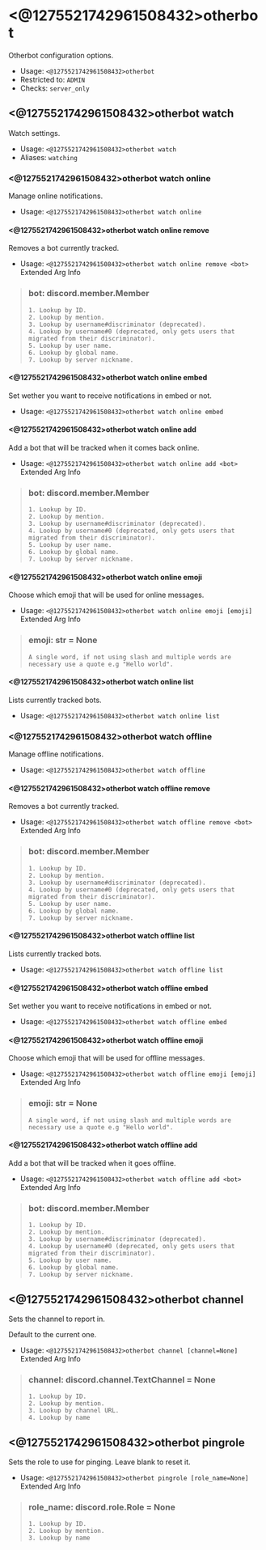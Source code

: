 # <@1275521742961508432>otherbot
Otherbot configuration options.<br/>
 - Usage: `<@1275521742961508432>otherbot`
 - Restricted to: `ADMIN`
 - Checks: `server_only`
## <@1275521742961508432>otherbot watch
Watch settings.<br/>
 - Usage: `<@1275521742961508432>otherbot watch`
 - Aliases: `watching`
### <@1275521742961508432>otherbot watch online
Manage online notifications.<br/>
 - Usage: `<@1275521742961508432>otherbot watch online`
#### <@1275521742961508432>otherbot watch online remove
Removes a bot currently tracked.<br/>
 - Usage: `<@1275521742961508432>otherbot watch online remove <bot>`
Extended Arg Info
> ### bot: discord.member.Member
> 
> 
>     1. Lookup by ID.
>     2. Lookup by mention.
>     3. Lookup by username#discriminator (deprecated).
>     4. Lookup by username#0 (deprecated, only gets users that migrated from their discriminator).
>     5. Lookup by user name.
>     6. Lookup by global name.
>     7. Lookup by server nickname.
> 
>     
#### <@1275521742961508432>otherbot watch online embed
Set wether you want to receive notifications in embed or not.<br/>
 - Usage: `<@1275521742961508432>otherbot watch online embed`
#### <@1275521742961508432>otherbot watch online add
Add a bot that will be tracked when it comes back online.<br/>
 - Usage: `<@1275521742961508432>otherbot watch online add <bot>`
Extended Arg Info
> ### bot: discord.member.Member
> 
> 
>     1. Lookup by ID.
>     2. Lookup by mention.
>     3. Lookup by username#discriminator (deprecated).
>     4. Lookup by username#0 (deprecated, only gets users that migrated from their discriminator).
>     5. Lookup by user name.
>     6. Lookup by global name.
>     7. Lookup by server nickname.
> 
>     
#### <@1275521742961508432>otherbot watch online emoji
Choose which emoji that will be used for online messages.<br/>
 - Usage: `<@1275521742961508432>otherbot watch online emoji [emoji]`
Extended Arg Info
> ### emoji: str = None
> ```
> A single word, if not using slash and multiple words are necessary use a quote e.g "Hello world".
> ```
#### <@1275521742961508432>otherbot watch online list
Lists currently tracked bots.<br/>
 - Usage: `<@1275521742961508432>otherbot watch online list`
### <@1275521742961508432>otherbot watch offline
Manage offline notifications.<br/>
 - Usage: `<@1275521742961508432>otherbot watch offline`
#### <@1275521742961508432>otherbot watch offline remove
Removes a bot currently tracked.<br/>
 - Usage: `<@1275521742961508432>otherbot watch offline remove <bot>`
Extended Arg Info
> ### bot: discord.member.Member
> 
> 
>     1. Lookup by ID.
>     2. Lookup by mention.
>     3. Lookup by username#discriminator (deprecated).
>     4. Lookup by username#0 (deprecated, only gets users that migrated from their discriminator).
>     5. Lookup by user name.
>     6. Lookup by global name.
>     7. Lookup by server nickname.
> 
>     
#### <@1275521742961508432>otherbot watch offline list
Lists currently tracked bots.<br/>
 - Usage: `<@1275521742961508432>otherbot watch offline list`
#### <@1275521742961508432>otherbot watch offline embed
Set wether you want to receive notifications in embed or not.<br/>
 - Usage: `<@1275521742961508432>otherbot watch offline embed`
#### <@1275521742961508432>otherbot watch offline emoji
Choose which emoji that will be used for offline messages.<br/>
 - Usage: `<@1275521742961508432>otherbot watch offline emoji [emoji]`
Extended Arg Info
> ### emoji: str = None
> ```
> A single word, if not using slash and multiple words are necessary use a quote e.g "Hello world".
> ```
#### <@1275521742961508432>otherbot watch offline add
Add a bot that will be tracked when it goes offline.<br/>
 - Usage: `<@1275521742961508432>otherbot watch offline add <bot>`
Extended Arg Info
> ### bot: discord.member.Member
> 
> 
>     1. Lookup by ID.
>     2. Lookup by mention.
>     3. Lookup by username#discriminator (deprecated).
>     4. Lookup by username#0 (deprecated, only gets users that migrated from their discriminator).
>     5. Lookup by user name.
>     6. Lookup by global name.
>     7. Lookup by server nickname.
> 
>     
## <@1275521742961508432>otherbot channel
Sets the channel to report in.<br/>

Default to the current one.<br/>
 - Usage: `<@1275521742961508432>otherbot channel [channel=None]`
Extended Arg Info
> ### channel: discord.channel.TextChannel = None
> 
> 
>     1. Lookup by ID.
>     2. Lookup by mention.
>     3. Lookup by channel URL.
>     4. Lookup by name
> 
>     
## <@1275521742961508432>otherbot pingrole
Sets the role to use for pinging. Leave blank to reset it.<br/>
 - Usage: `<@1275521742961508432>otherbot pingrole [role_name=None]`
Extended Arg Info
> ### role_name: discord.role.Role = None
> 
> 
>     1. Lookup by ID.
>     2. Lookup by mention.
>     3. Lookup by name
> 
>     
